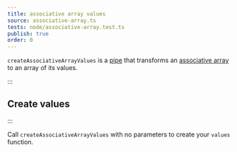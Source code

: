 ```yaml
---
title: associative array values
source: associative-array.ts
tests: node/associative-array.test.ts
publish: true
order: 0
---
```


`createAssociativeArrayValues` is a [pipe](/docs/logic/pipes-overview) that transforms an [associative array](/docs/logic/associative-array-overview) to an array of its values.


:::
## Create values
:::

Call `createAssociativeArrayValues` with no parameters to create your `values` function.

